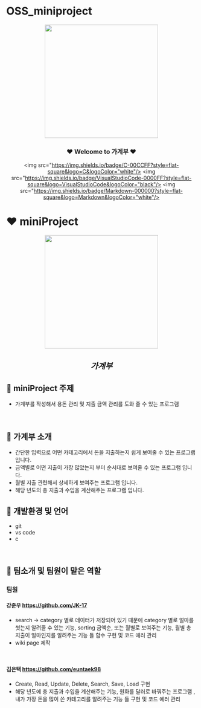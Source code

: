 # OSS_miniproject

<div align="center">
<p align="center"><img src="https://cdn.pixabay.com/photo/2016/11/03/11/57/accountant-1794122_1280.png" height="300px" width="300px"></p>

 ### ❤️ Welcome to 가계부 ❤️
 
 <img src="https://img.shields.io/badge/C-00CCFF?style=flat-square&logo=C&logoColor="white"/>
 <img src="https://img.shields.io/badge/VisualStudioCode-0000FF?style=flat-square&logo=VisualStudioCode&logoColor="black"/>
 <img src="https://img.shields.io/badge/Markdown-000000?style=flat-square&logo=Markdown&logoColor="white"/>                                                                                                

</div>
    

# ❤️ miniProject

<div align="center"> 

<img src="https://cdn.pixabay.com/photo/2019/05/19/19/33/calculator-4214954_1280.jpg" height="300px" width="300px">
 
  ## *가계부*  
</div>
  
## 🙈 miniProject 주제
 - 가계부를 작성해서 용돈 관리 및 지출 금액 관리를 도와 줄 수 있는 프로그램

<br/>

## 🙈 가계부 소개
  - 간단한 입력으로 어떤 카테고리에서 돈을 지출하는지 쉽게 보여줄 수 있는 프로그램 입니다.
  - 금액별로 어떤 지출이 가장 많았는지 부터 순서대로 보여줄 수 있는 프로그램 입니다.
  - 월별 지출 관련해서 상세하게 보여주는 프로그램 입니다.
  - 해당 년도의 총 지출과 수입을 계산해주는 프로그램 입니다.
  
  
## 🙈 개발환경 및 언어
  - git 
  - vs code
  - c

<br/>

## 🙈 팀소개 및 팀원이 맡은 역할
### 팀원
 #### 강준우 https://github.com/JK-17
  - search -> category 별로 데이터가 저장되어 있기 때문에 category 별로 얼마를 썻는지 알려줄 수 있는 기능, sorting 금액순, 또는 월별로 보여주는 기능, 월별 총 지출이 얼마인지를 알려주는 기능 들 함수 구현 및 코드 에러 관리
  - wiki page 제작
  

<br/>

#### 김은택 https://github.com/euntaek98
 - Create, Read, Update, Delete, Search, Save, Load 구현
 - 해당 년도에 총 지출과 수입을 계산해주는 기능, 원화를 달러로 바꿔주는 프로그램 , 내가 가장 돈을 많이 쓴 카테고리를 알려주는 기능 들 구현 및 코드 에러 관리

